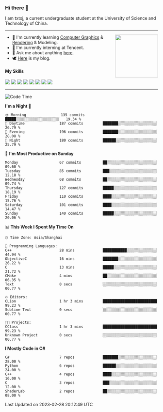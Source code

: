 ### Hi there 👋

I am txtxj, a current undergraduate student at the University of Science and Technology of China.

---

<img align="right" height="141" src="https://github-readme-stats.vercel.app/api?username=txtxj&theme=tokyonight&show_icons=true&count_private=true">

- 🌱 I'm currently learning [Computer Graphics](https://github.com/txtxj/GAMES101) & [Rendering](https://github.com/txtxj/GAMES202) & 
Modeling.
- 🐶 I'm currently interning at Tencent.
- 💬 Ask me about anything [here](https://github.com/txtxj/txtxj/issues).
- 🕊️ [Here](https://txtxj.top) is my blog.

#### My Skills

![](https://img.shields.io/badge/C%23-239120?logo=csharp&logoColor=fff)
![](https://img.shields.io/badge/Unity-000000?logo=unity&logoColor=fff)
![](https://img.shields.io/badge/Python-3e74a2?logo=python&logoColor=fff)
![](https://img.shields.io/badge/C++-65318e?logo=cplusplus&logoColor=fff)
![](https://img.shields.io/badge/C-5654a2?logo=c&logoColor=fff)
![](https://img.shields.io/badge/Blender-f5792a?logo=blender&logoColor=fff)
![](https://img.shields.io/badge/OpenJDK-ffffff?logo=openjdk&logoColor=000)
![](https://img.shields.io/badge/SQL-cc2927?logo=microsoftsqlserver&logoColor=fff)

---

<!--START_SECTION:waka-->
![Code Time](http://img.shields.io/badge/Code%20Time-662%20hrs%2031%20mins-blue)

**I'm a Night 🦉** 

```text
🌞 Morning                135 commits         █████░░░░░░░░░░░░░░░░░░░░   19.34 % 
🌆 Daytime                187 commits         ███████░░░░░░░░░░░░░░░░░░   26.79 % 
🌃 Evening                196 commits         ███████░░░░░░░░░░░░░░░░░░   28.08 % 
🌙 Night                  180 commits         ██████░░░░░░░░░░░░░░░░░░░   25.79 % 
```
📅 **I'm Most Productive on Sunday** 

```text
Monday                   67 commits          ██░░░░░░░░░░░░░░░░░░░░░░░   09.60 % 
Tuesday                  85 commits          ███░░░░░░░░░░░░░░░░░░░░░░   12.18 % 
Wednesday                68 commits          ██░░░░░░░░░░░░░░░░░░░░░░░   09.74 % 
Thursday                 127 commits         █████░░░░░░░░░░░░░░░░░░░░   18.19 % 
Friday                   110 commits         ████░░░░░░░░░░░░░░░░░░░░░   15.76 % 
Saturday                 101 commits         ████░░░░░░░░░░░░░░░░░░░░░   14.47 % 
Sunday                   140 commits         █████░░░░░░░░░░░░░░░░░░░░   20.06 % 
```


📊 **This Week I Spent My Time On** 

```text
🕑︎ Time Zone: Asia/Shanghai

💬 Programming Languages: 
C++                      28 mins             ███████████░░░░░░░░░░░░░░   44.94 % 
ObjectiveC               16 mins             ███████░░░░░░░░░░░░░░░░░░   26.22 % 
C                        13 mins             █████░░░░░░░░░░░░░░░░░░░░   21.72 % 
CMake                    4 mins              ██░░░░░░░░░░░░░░░░░░░░░░░   06.35 % 
Text                     0 secs              ░░░░░░░░░░░░░░░░░░░░░░░░░   00.77 % 

🔥 Editors: 
CLion                    1 hr 3 mins         █████████████████████████   99.23 % 
Sublime Text             0 secs              ░░░░░░░░░░░░░░░░░░░░░░░░░   00.77 % 

🐱‍💻 Projects: 
CClass                   1 hr 3 mins         █████████████████████████   99.23 % 
Unknown Project          0 secs              ░░░░░░░░░░░░░░░░░░░░░░░░░   00.77 % 
```

**I Mostly Code in C#** 

```text
C#                       7 repos             ███████░░░░░░░░░░░░░░░░░░   28.00 % 
Python                   6 repos             ██████░░░░░░░░░░░░░░░░░░░   24.00 % 
C++                      4 repos             ████░░░░░░░░░░░░░░░░░░░░░   16.00 % 
C                        3 repos             ███░░░░░░░░░░░░░░░░░░░░░░   12.00 % 
ShaderLab                2 repos             ██░░░░░░░░░░░░░░░░░░░░░░░   08.00 % 
```




 Last Updated on 2023-02-28 20:12:49 UTC
<!--END_SECTION:waka-->
